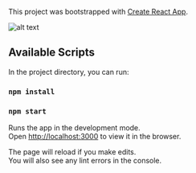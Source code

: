 This project was bootstrapped with [Create React App](https://github.com/facebook/create-react-app).

![alt text](http://url/to/todolist.png)


## Available Scripts

In the project directory, you can run:
### `npm install`

### `npm start`

Runs the app in the development mode.<br>
Open [http://localhost:3000](http://localhost:3000) to view it in the browser.

The page will reload if you make edits.<br>
You will also see any lint errors in the console.
